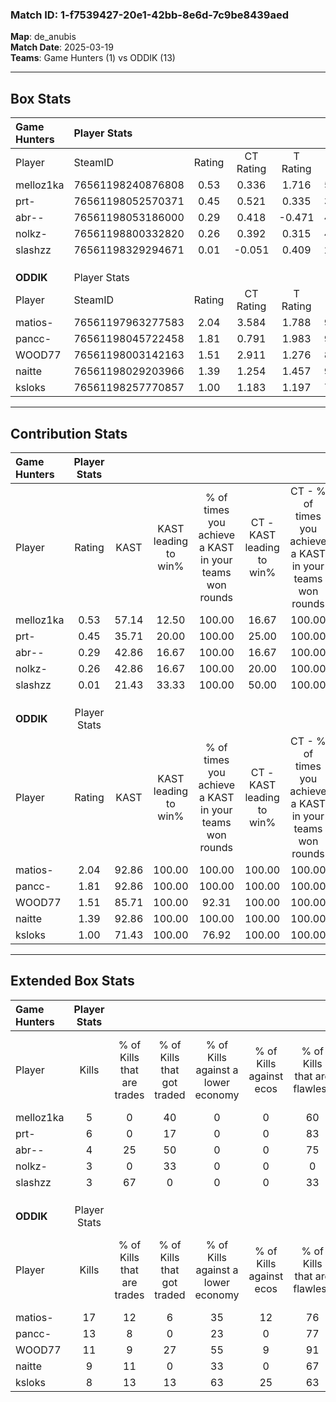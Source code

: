### Match ID: 1-f7539427-20e1-42bb-8e6d-7c9be8439aed  
**Map**: de_anubis  
**Match Date**: 2025-03-19  
**Teams**: Game Hunters (1) vs ODDIK (13)  

---  

## Box Stats  

| **Game Hunters** | Player Stats      |        |           |          |       |       |       |         |        |       |     |
| :- | :- | :-: | :-: | :-: | :-: | :-: | :-: | :-: | :-: | :-: | :-: |
| Player           | SteamID           | Rating | CT Rating | T Rating | KAST  |  ADR  | Kills | Assists | Deaths |  K/D  | HS% |
| melloz1ka        | 76561198240876808 |  0.53  |   0.336   |  1.716   | 57.14 | 37.4  |   5   |    1    |   10   | 0.50  | 20  |
| prt-             | 76561198052570371 |  0.45  |   0.521   |  0.335   | 35.71 | 66.2  |   6   |    1    |   12   | 0.50  | 50  |
| abr--            | 76561198053186000 |  0.29  |   0.418   |  -0.471  | 42.86 | 37.4  |   4   |    1    |   12   | 0.33  | 25  |
| nolkz-           | 76561198800332820 |  0.26  |   0.392   |  0.315   | 42.86 | 43.8  |   3   |    3    |   12   | 0.25  | 33  |
| slashzz          | 76561198329294671 |  0.01  |  -0.051   |  0.409   | 21.43 | 21.4  |   3   |    0    |   12   | 0.25  | 33  |
|                  |                   |        |           |          |       |       |       |         |        |       |     |
|                  |                   |        |           |          |       |       |       |         |        |       |     |
|                  |                   |        |           |          |       |       |       |         |        |       |     |
| **ODDIK**        | Player Stats      |        |           |          |       |       |       |         |        |       |     |
| Player           | SteamID           | Rating | CT Rating | T Rating | KAST  |  ADR  | Kills | Assists | Deaths |  K/D  | HS% |
| matios-          | 76561197963277583 |  2.04  |   3.584   |  1.788   | 92.86 | 113.3 |  17   |    1    |   3    | 5.67  | 82  |
| pancc-           | 76561198045722458 |  1.81  |   0.791   |  1.983   | 92.86 | 92.4  |  13   |    1    |   1    | 13.00 | 84  |
| WOOD77           | 76561198003142163 |  1.51  |   2.911   |  1.276   | 85.71 | 79.0  |  11   |    6    |   4    | 2.75  | 27  |
| naitte           | 76561198029203966 |  1.39  |   1.254   |  1.457   | 92.86 | 60.1  |   9   |    2    |   3    | 3.00  | 88  |
| ksloks           | 76561198257770857 |  1.00  |   1.183   |  1.197   | 71.43 | 82.4  |   8   |    6    |   10   | 0.80  | 37  |
---  

## Contribution Stats  

| **Game Hunters** | Player Stats |       |                      |                                                        |                           |                                                             |                          |                                                            |
| :- | :-: | :-: | :-: | :-: | :-: | :-: | :-: | :-: |
| Player           |    Rating    | KAST  | KAST leading to win% | % of times you achieve a KAST in your teams won rounds | CT - KAST leading to win% | CT - % of times you achieve a KAST in your teams won rounds | T - KAST leading to win% | T - % of times you achieve a KAST in your teams won rounds |
| melloz1ka        |     0.53     | 57.14 |        12.50         |                         100.00                         |           16.67           |                           100.00                            |           0.00           |                            0.00                            |
| prt-             |     0.45     | 35.71 |        20.00         |                         100.00                         |           25.00           |                           100.00                            |           0.00           |                            0.00                            |
| abr--            |     0.29     | 42.86 |        16.67         |                         100.00                         |           16.67           |                           100.00                            |           0.00           |                            0.00                            |
| nolkz-           |     0.26     | 42.86 |        16.67         |                         100.00                         |           20.00           |                           100.00                            |           0.00           |                            0.00                            |
| slashzz          |     0.01     | 21.43 |        33.33         |                         100.00                         |           50.00           |                           100.00                            |           0.00           |                            0.00                            |
|                  |              |       |                      |                                                        |                           |                                                             |                          |                                                            |
|                  |              |       |                      |                                                        |                           |                                                             |                          |                                                            |
|                  |              |       |                      |                                                        |                           |                                                             |                          |                                                            |
| **ODDIK**        | Player Stats |       |                      |                                                        |                           |                                                             |                          |                                                            |
| Player           |    Rating    | KAST  | KAST leading to win% | % of times you achieve a KAST in your teams won rounds | CT - KAST leading to win% | CT - % of times you achieve a KAST in your teams won rounds | T - KAST leading to win% | T - % of times you achieve a KAST in your teams won rounds |
| matios-          |     2.04     | 92.86 |        100.00        |                         100.00                         |          100.00           |                           100.00                            |          100.00          |                           100.00                           |
| pancc-           |     1.81     | 92.86 |        100.00        |                         100.00                         |          100.00           |                           100.00                            |          100.00          |                           100.00                           |
| WOOD77           |     1.51     | 85.71 |        100.00        |                         92.31                          |          100.00           |                           100.00                            |          100.00          |                           90.91                            |
| naitte           |     1.39     | 92.86 |        100.00        |                         100.00                         |          100.00           |                           100.00                            |          100.00          |                           100.00                           |
| ksloks           |     1.00     | 71.43 |        100.00        |                         76.92                          |          100.00           |                           100.00                            |          100.00          |                           72.73                            |
---  

## Extended Box Stats  

| **Game Hunters** | Player Stats |                            |                            |                                    |                         |                              |                                 |        |                             |                                     |                          |                               |                            |
| :- | :-: | :-: | :-: | :-: | :-: | :-: | :-: | :-: | :-: | :-: | :-: | :-: | :-: |
| Player           |    Kills     | % of Kills that are trades | % of Kills that got traded | % of Kills against a lower economy | % of Kills against ecos | % of Kills that are flawless | % of Kills that are close duels | Deaths | % of Deaths that get traded | % of Deaths against a lower economy | % of Deaths against ecos | % of Deaths that are flawless | % of Deaths that are close |
| melloz1ka        |      5       |             0              |             40             |                 0                  |            0            |              60              |               20                |   10   |             10              |                  0                  |            0             |              100              |             0              |
| prt-             |      6       |             0              |             17             |                 0                  |            0            |              83              |               17                |   12   |              8              |                  0                  |            0             |              67               |             8              |
| abr--            |      4       |             25             |             50             |                 0                  |            0            |              75              |                0                |   12   |              0              |                  0                  |            0             |              83               |             8              |
| nolkz-           |      3       |             0              |             33             |                 0                  |            0            |              0               |               33                |   12   |             25              |                  0                  |            0             |              67               |             0              |
| slashzz          |      3       |             67             |             0              |                 0                  |            0            |              33              |                0                |   12   |              0              |                  0                  |            0             |              75               |             0              |
|                  |              |                            |                            |                                    |                         |                              |                                 |        |                             |                                     |                          |                               |                            |
|                  |              |                            |                            |                                    |                         |                              |                                 |        |                             |                                     |                          |                               |                            |
|                  |              |                            |                            |                                    |                         |                              |                                 |        |                             |                                     |                          |                               |                            |
| **ODDIK**        | Player Stats |                            |                            |                                    |                         |                              |                                 |        |                             |                                     |                          |                               |                            |
| Player           |    Kills     | % of Kills that are trades | % of Kills that got traded | % of Kills against a lower economy | % of Kills against ecos | % of Kills that are flawless | % of Kills that are close duels | Deaths | % of Deaths that get traded | % of Deaths against a lower economy | % of Deaths against ecos | % of Deaths that are flawless | % of Deaths that are close |
| matios-          |      17      |             12             |             6              |                 35                 |           12            |              76              |                6                |   3    |              0              |                  0                  |            0             |              33               |             33             |
| pancc-           |      13      |             8              |             0              |                 23                 |            0            |              77              |                0                |   1    |              0              |                  0                  |            0             |               0               |             0              |
| WOOD77           |      11      |             9              |             27             |                 55                 |            9            |              91              |                0                |   4    |              0              |                 50                  |            0             |              75               |             0              |
| naitte           |      9       |             11             |             0              |                 33                 |            0            |              67              |                0                |   3    |             33              |                 33                  |            0             |              67               |             33             |
| ksloks           |      8       |             13             |             13             |                 63                 |           25            |              63              |               13                |   10   |             50              |                 30                  |            0             |              60               |             10             |

